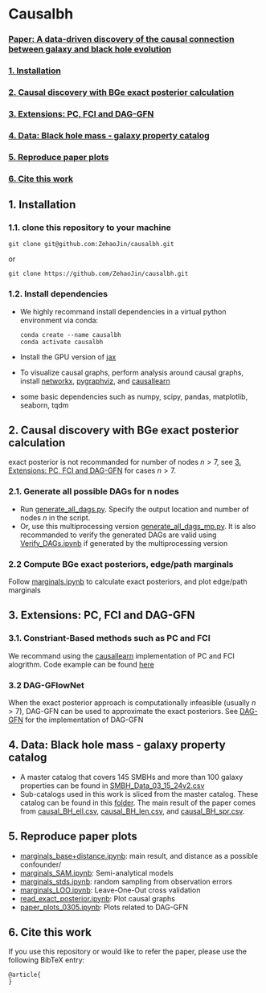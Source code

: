 # Causalbh

### [Paper: A data-driven discovery of the causal connection between galaxy and black hole evolution](https://ui.adsabs.harvard.edu/)
### [1. Installation](#1-installation-1)
### [2. Causal discovery with BGe exact posterior calculation](#2-causal-discovery-with-bge-exact-posterior-calculation-1)
### [3. Extensions: PC, FCI and DAG-GFN](#3-extensions-pc-fci-and-dag-gfn-1)
### [4. Data: Black hole mass - galaxy property catalog](#4-data-black-hole-mass---galaxy-property-catalog-1)
### [5. Reproduce paper plots](#5-reproduce-paper-plots-1)
### [6. Cite this work](#6-cite-this-work-1)

## 1. Installation
### 1.1. clone this repository to your machine

    git clone git@github.com:ZehaoJin/causalbh.git
    
or

    git clone https://github.com/ZehaoJin/causalbh.git

### 1.2. Install dependencies
- We highly recommand install dependencies in a virtual python environment via conda:
        
      conda create --name causalbh
      conda activate causalbh

- Install the GPU version of [jax](https://jax.readthedocs.io/en/latest/installation.html)
- To visualize causal graphs, perform analysis around causal graphs, install [networkx](https://networkx.org/), [pygraphviz](https://pygraphviz.github.io/), and [causallearn](https://causal-learn.readthedocs.io/en/latest/)
- some basic dependencies such as numpy, scipy, pandas, matplotlib, seaborn, tqdm


## 2. Causal discovery with BGe exact posterior calculation
exact posterior is not recommanded for number of nodes $n>7$, see [3. Extensions: PC, FCI and DAG-GFN](#3-extensions-pc-fci-and-dag-gfn) for cases $n>7$.
### 2.1. Generate all possible DAGs for n nodes
- Run [generate_all_dags.py](generate_all_dags.py). Specify the output location and number of nodes $n$ in the script.
- Or, use this multiprocessing version [generate_all_dags_mp.py](generate_all_dags_mp.py). It is also recommanded to verify the generated DAGs are valid using [Verify_DAGs.ipynb](Verify_DAGs.ipynb) if generated by the multiprocessing version

### 2.2 Compute BGe exact posteriors, edge/path marginals
Follow [marginals.ipynb](marginals.ipynb) to calculate exact posteriors, and plot edge/path marginals


## 3. Extensions: PC, FCI and DAG-GFN
### 3.1. Constriant-Based methods such as PC and FCI
We recommand using the [causallearn](https://causal-learn.readthedocs.io/en/latest/) implementation of PC and FCI alogrithm. Code example can be found [here](https://causal-learn.readthedocs.io/en/latest/search_methods_index/Constraint-based%20causal%20discovery%20methods/PC.html)

### 3.2 DAG-GFlowNet
When the exact posterior approach is computationally infeasible (usually $n>7$), DAG-GFN can be used to approximate the exact posteriors. See [DAG-GFN](https://github.com/tristandeleu/jax-dag-gflownet) for the implementation of DAG-GFN

## 4. Data: Black hole mass - galaxy property catalog
- A master catalog that covers 145 SMBHs and more than 100 galaxy properties can be found in [SMBH_Data_03_15_24v2.csv](SMBH_Data_03_15_24v2.csv)
- Sub-catalogs used in this work is sliced from the master catalog. These catalog can be found in this [folder](R_e_data). The main result of the paper comes from [causal_BH_ell.csv](R_e_data/causal_BH_ell.csv), [causal_BH_len.csv](R_e_data/causal_BH_len.csv), and [causal_BH_spr.csv](R_e_data/causal_BH_spr.csv).

## 5. Reproduce paper plots
- [marginals_base+distance.ipynb](marginals_base+distance.ipynb): main result, and distance as a possible confounder/
- [marginals_SAM.ipynb](marginals_SAM.ipynb): Semi-analytical models
- [marginals_stds.ipynb](marginals_stds.ipynb): random sampling from observation errors
- [marginals_LOO.ipynb](marginals_LOO.ipynb): Leave-One-Out cross validation
- [read_exact_posterior.ipynb](read_exact_posterior.ipynb): Plot causal graphs
- [paper_plots_0305.ipynb](paper_plots_0305.ipynb): Plots related to DAG-GFN

## 6. Cite this work
If you use this repository or would like to refer the paper, please use the following BibTeX entry:

    @article{
    }

